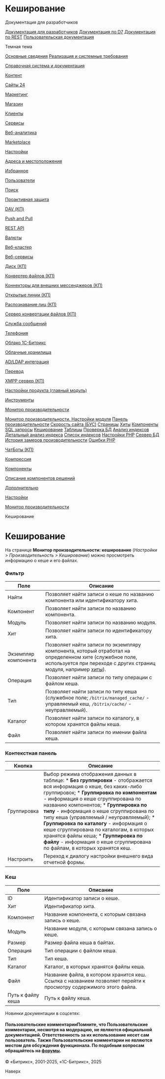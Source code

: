 # Кеширование

Документация для разработчиков

[Документация для разработчиков](https://dev.1c-bitrix.ru/api_help/)
[Документация по D7](https://dev.1c-bitrix.ru/api_d7/)
[Документация по REST](https://dev.1c-bitrix.ru/rest_help/)
[Пользовательская документация](https://dev.1c-bitrix.ru/user_help/)

Темная тема

[Основные сведения](/user_help/index.php)
[Реализация и системные требования](/user_help/reqintro.php)

[Справочная система и документация](/user_help/help/index.php)

[Контент](/user_help/content/index.php)

[Сайты 24](/user_help/sites24/index.php)

[Маркетинг](/user_help/marketing/index.php)

[Магазин](/user_help/store/index.php)

[Клиенты](/user_help/clients/index.php)

[Сервисы](/user_help/service/index.php)

[Веб-аналитика](/user_help/statistic/index.php)

[Marketplace](/user_help/marketplace/index.php)

[Настройки](/user_help/settings/index.php)

[Адреса и местоположения](/user_help/settings/location/index.php)

[Избранное](/user_help/settings/favorites/index.php)

[Пользователи](/user_help/settings/users/index.php)

[Поиск](/user_help/settings/search/index.php)

[Проактивная защита](/user_help/settings/security/index.php)

[DAV (КП)](/user_help/settings/dav/index.php)

[Push and Pull](/user_help/settings/pull/index.php)

[REST API](/user_help/settings/rest_api/index.php)

[Валюты](/user_help/settings/currency/index.php)

[Веб-кластер](/user_help/settings/cluster/index.php)

[Веб-сервисы](/user_help/settings/webservice/index.php)

[Диск (КП)](/user_help/settings/disk/index.php)

[Конвертер файлов (КП)](/user_help/settings/transformer/index.php)

[Коннекторы для внешних мессенджеров (КП)](/user_help/settings/imconnector/index.php)

[Открытые линии (КП)](/user_help/settings/imopenlines/index.php)

[Распознавание лиц (КП)](/user_help/settings/faceid/index.php)

[Сервер конвертации файлов (КП)](/user_help/settings/transformercontroller/index.php)

[Служба сообщений](/user_help/settings/message_service/index.php)

[Телефония](/user_help/settings/voximplant/index.php)

[Облако 1С-Битрикс](/user_help/settings/bitrixcloud/index.php)

[Облачные хранилища](/user_help/settings/clouds/index.php)

[AD/LDAP интеграция](/user_help/settings/ldap/index.php)

[Перевод](/user_help/settings/translate/index.php)

[XMPP сервер (КП)](/user_help/settings/xmpp/index.php)

[Настройки продукта (главный модуль)](/user_help/settings/settings/index.php)

[Инструменты](/user_help/settings/utilities/index.php)

[Монитор производительности](/user_help/settings/perfmon/index.php)

[Монитор производительности. Настройки модуля](/user_help/settings/perfmon/settings.php)
[Панель производительности](/user_help/settings/perfmon/perfmon_panel.php)
[Скорость сайта (БУС)](/user_help/settings/perfmon/site_speed.php)
[Страницы](/user_help/settings/perfmon/perfmon_hit_grouped.php)
[Хиты](/user_help/settings/perfmon/perfmon_hit_list.php)
[Компоненты](/user_help/settings/perfmon/perfmon_comp_list.php)
[SQL запросы](/user_help/settings/perfmon/perfmon_sql_list.php)
[Кеширование](/user_help/settings/perfmon/perfmon_cache_list.php)
[Таблицы](/user_help/settings/perfmon/perfmon_table.php)
[Проверка БД](/user_help/settings/perfmon/repair_db.php)
[Анализ индексов](/user_help/settings/perfmon/perfom_index_list.php)
[Детальный анализ индекса](/user_help/settings/perfmon/perfom_index_detail.php)
[Список индексов](/user_help/settings/perfmon/perfom_index_complete.php)
[Настройки PHP](/user_help/settings/perfmon/perfmon_php.php)
[Сервер БД](/user_help/settings/perfmon/perfmon_db_server.php)
[История замеров производительности](/user_help/settings/perfmon/perfmon_history.php)
[Ошибки PHP](/user_help/settings/perfmon/perfmon_error_list.php)

[ЧатБоты (КП)](/user_help/settings/imbot/index.php)

[Компрессия](/user_help/settings/compression/index.php)

[Компоненты](/user_help/components/index.php)

[Описание компонентов решений](/user_help/description_decisions/index.php)

[Дополнительно](/user_help/additional/index.php)

[Настройки](/user_help/settings/index.php)

[Монитор производительности](/user_help/settings/perfmon/index.php)

Кеширование

# Кеширование

На странице **Монитор производительности: кеширование** (*Настройки > Производительность > Кеширование*) можно просмотреть информацию о кеше и его файлах.

  

### Фильтр

| Поле | Описание |
| --- | --- |
| Найти | Позволяет найти записи о кеше по названию компонента или идентификатору хита. |
| Компонент | Позволяет найти записи по названию компонента. |
| Модуль | Позволяет найти записи по названию модуля. |
| Хит | Позволяет найти записи по идентификатору хита. |
| Экземпляр компонента | Позволяет найти записи по экземпляру компонента, который отработал на определенном хите (служебное поле, используется при переходе с других страниц модуля, например [хиты](/user_help/settings/perfmon/perfmon_hit_list.php)). |
| Операция | Позволяет найти записи по типу операции с файлом кеша. |
| Тип | Позволяет найти записи по типу кеша (служебное поле; `/bitrix/managed_cache/` - управляемый кеш, `/bitrix/cache/` - неуправляемый). |
| Каталог | Позволяет найти записи по каталогу, в котором хранятся файлы кеша. |
| Файл | Позволяет найти записи по имении файла кеша. |

### Контекстная панель

| Кнопка | Описание |
| --- | --- |
| Группировка | Выбор режима отображения данных в таблице:  * **Без группировки** - отображается вся информация о кеше, без каких-либо группировок; * **Группировка по компонентам** - информация о кеше сгруппирована по названию компонентов; * **Группировка по типу** - информация о кеше сгруппирована по типу кеша (управляемый / неуправляемый); * **Группировка по каталогу** - информация о кеше сгруппирована по каталогам, в которых хранятся файлы кеша; * **Группировка по файлу** - информация о кеше сгруппирована по файлам, в которых хранятся кеш. |
| Настроить | Переход к диалогу настройки внешнего вида отчетной формы. |

### Kеш

| Поле | Описание |
| --- | --- |
| ID | Идентификатор записи о кеше. |
| Хит | Идентификатор хита. |
| Компонент | Название компонента, с которым связана запись о кеше. |
| Модуль | Название модуля, с которым связана запись о кеше. |
| Размер | Размер файла кеша в байтах. |
| Операция | Тип операции с файлом кеша. |
| Тип | Тип кеша. |
| Каталог | Каталог, в которых хранятся файлы кеша. |
| Файл | Название файла, в котором хранится кеш.  Ссылка с названием позволяет перейти к просмотру содержимого этого файла. |
| Путь к файлу кеша | Путь к файлу кеша. |

Новинки документации в соцсетях:

#### Пользовательские комментарииПомните, что Пользовательские комментарии, несмотря на модерацию, не являются официальной документацией. Ответственность за их использование несет сам пользователь. Также Пользовательские комментарии не являются местом для обсуждения функционала. По подобным вопросам обращайтесь на [форумы](http://dev.1c-bitrix.ru/community/forums/group1/).

© «Битрикс», 2001-2025, «1С-Битрикс», 2025

Наверх